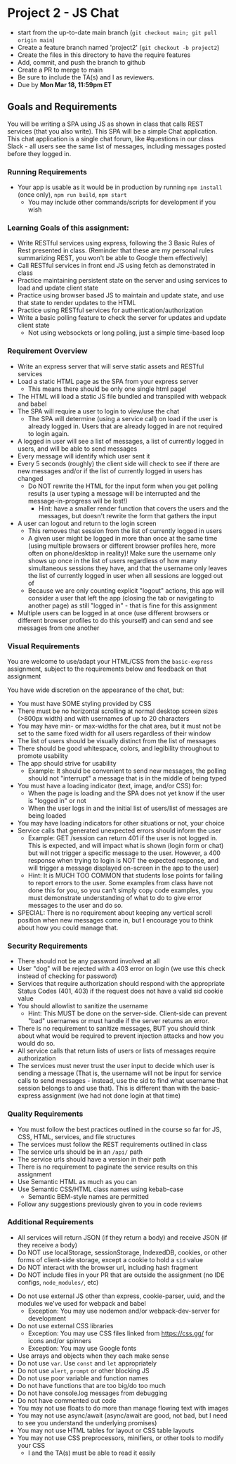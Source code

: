 # Project 2 - JS Chat

* start from the up-to-date main branch (`git checkout main; git pull origin main`)
* Create a feature branch named 'project2' (`git checkout -b project2`)
* Create the files in this directory to have the require features
* Add, commit, and push the branch to github
* Create a PR to merge to main
* Be sure to include the TA(s) and I as reviewers.  
* Due by **Mon Mar 18, 11:59pm ET**

## Goals and Requirements

You will be writing a SPA using JS as shown in class that calls REST services (that you also write).  This SPA will be a simple Chat application.  This chat application is a single chat forum, like #questions in our class Slack - all users see the same list of messages, including messages posted before they logged in.

### Running Requirements
- Your app is usable as it would be in production by running `npm install` (once only), `npm run build`, `npm start`
  - You may include other commands/scripts for development if you wish

### Learning Goals of this assignment:
- Write RESTful services using express, following the 3 Basic Rules of Rest presented in class.  (Reminder that these are my personal rules summarizing REST, you won't be able to Google them effectively)
- Call RESTful services in front end JS using fetch as demonstrated in class
- Practice maintaining persistent state on the server and using services to load and update client state
- Practice using browser based JS to maintain and update state, and use that state to render updates to the HTML
- Practice using RESTful services for authentication/authorization
- Write a basic polling feature to check the server for updates and update client state
  - Not using websockets or long polling, just a simple time-based loop

### Requirement Overview

- Write an express server that will serve static assets and RESTful services
- Load a static HTML page as the SPA from your express server
  - This means there should be only one single html page!
- The HTML will load a static JS file bundled and transpiled with webpack and babel
- The SPA will require a user to login to view/use the chat
  - The SPA will determine (using a service call) on load if the user is already logged in. Users that are already logged in are not required to login again.
- A logged in user will see a list of messages, a list of currently logged in users, and will be able to send messages
- Every message will identify which user sent it
- Every 5 seconds (roughly) the client side will check to see if there are new messages and/or if the list of currently logged in users has changed
  - Do NOT rewrite the HTML for the input form when you get polling results (a user typing a message will be interrupted and the message-in-progress will be lost!)
    - Hint: have a smaller render function that covers the users and the messages, but doesn't rewrite the form that gathers the input
- A user can logout and return to the login screen
  - This removes that session from the list of currently logged in users
  - A given user might be logged in more than once at the same time (using multiple browsers or different browser profiles here, more often on phone/desktop in reality)!  Make sure the username only shows up once in the list of users regardless of how many simultaneous sessions they have, and that the username only leaves the list of currently logged in user when all sessions are logged out of
  - Because we are only counting explicit "logout" actions, this app will consider a user that left the app (closing the tab or navigating to another page) as still "logged in" - that is fine for this assignment
- Multiple users can be logged in at once (use different browsers or different browser profiles to do this yourself) and can send and see messages from one another

### Visual Requirements

You are welcome to use/adapt your HTML/CSS from the `basic-express` assignment, subject to the requirements below and feedback on that assignment

You have wide discretion on the appearance of the chat, but:
- You must have SOME styling provided by CSS
- There must be no horizontal scrolling at normal desktop screen sizes (>800px width) and with usernames of up to 20 characters
- You may have min- or max-widths for the chat area, but it must not be set to the same fixed width for all users regardless of their window
- The list of users should be visually distinct from the list of messages
- There should be good whitespace, colors, and legibility throughout to promote usability
- The app should strive for usability 
  - Example: It should be convenient to send new messages, the polling should not "interrupt" a message that is in the middle of being typed
- You must have a loading indicator (text, image, and/or CSS) for:
  - When the page is loading and the SPA does not yet know if the user is "logged in" or not
  - When the user logs in and the initial list of users/list of messages are being loaded
- You may have loading indicators for other situations or not, your choice
- Service calls that generated unexpected errors should inform the user
  - Example: GET /session can return 401 if the user is not logged in.  This is expected, and will impact what is shown (login form or chat) but will not trigger a specific message to the user.  However, a 400 response when trying to login is NOT the expected response, and will trigger a message displayed on-screen in the app to the user)
  - Hint: It is MUCH TOO COMMON that students lose points for failing to report errors to the user. Some examples from class have not done this for you, so you can't simply copy code examples, you must demonstrate understanding of what to do to give error messages to the user and do so.
- SPECIAL: There is no requirement about keeping any vertical scroll position when new messages come in, but I encourage you to think about how you could manage that. 

### Security Requirements

- There should not be any password involved at all
- User "dog" will be rejected with a 403 error on login (we use this check instead of checking for password)
- Services that require authorization should respond with the appropriate Status Codes (401, 403) if the request does not have a valid sid cookie value
- You should allowlist to sanitize the username
  - Hint: This MUST be done on the server-side.  Client-side can prevent "bad" usernames or must handle if the server returns an error.
- There is no requirement to sanitize messages, BUT you should think about what would be required to prevent injection attacks and how you would do so.
- All service calls that return lists of users or lists of messages require authorization
- The services must never trust the user input to decide which user is sending a message (That is, the username will not be input for service calls to send messages - instead, use the sid to find what username that session belongs to and use that).  This is different than with the basic-express assignment (we had not done login at that time)

### Quality Requirements

- You must follow the best practices outlined in the course so far for JS, CSS, HTML, services, and file structures
- The services must follow the REST requirements outlined in class
- The service urls should be in an `/api/` path
- The service urls should have a version in their path
- There is no requirement to paginate the service results on this assignment
- Use Semantic HTML as much as you can
- Use Semantic CSS/HTML class names using kebab-case
  - Semantic BEM-style names are permitted
- Follow any suggestions previously given to you in code reviews

### Additional Requirements
- All services will return JSON (if they return a body) and receive JSON (if they receive a body)
- Do NOT use localStorage, sessionStorage, IndexedDB, cookies, or other forms of client-side storage, except a cookie to hold a `sid` value
- Do NOT interact with the browser url, including hash fragment
- Do NOT include files in your PR that are outside the assignment (no IDE configs, `node_modules/`, etc)
* Do not use external JS other than express, cookie-parser, uuid, and the modules we've used for webpack and babel
  - Exception: You may use nodemon and/or webpack-dev-server for development
* Do not use external CSS libraries
  - Exception: You may use CSS files linked from https://css.gg/ for icons and/or spinners
  - Exception: You may use Google fonts
* Use arrays and objects when they each make sense
* Do not use `var`. Use `const` and `let` appropriately
* Do not use `alert`, `prompt` or other blocking JS
* Do not use poor variable and function names
* Do not have functions that are too big/do too much
* Do not have console.log messages from debugging
* Do not have commented out code
* You may not use floats to do more than manage flowing text with images
* You may not use async/await (async/await are good, not bad, but I need to see you understand the underlying promises)
* You may not use HTML tables for layout or CSS table layouts
* You may not use CSS preprocessors, minifiers, or other tools to modify your CSS
  * I and the TA(s) must be able to read it easily

